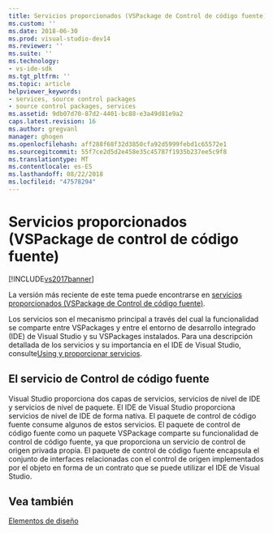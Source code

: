 ```yaml
---
title: Servicios proporcionados (VSPackage de Control de código fuente) | Microsoft Docs
ms.custom: ''
ms.date: 2018-06-30
ms.prod: visual-studio-dev14
ms.reviewer: ''
ms.suite: ''
ms.technology:
- vs-ide-sdk
ms.tgt_pltfrm: ''
ms.topic: article
helpviewer_keywords:
- services, source control packages
- source control packages, services
ms.assetid: 9db07d70-87d2-4401-bc88-e3a49d81e9a2
caps.latest.revision: 16
ms.author: gregvanl
manager: ghogen
ms.openlocfilehash: aff288f68f32d3850cfa92d5999febd1c65572e1
ms.sourcegitcommit: 55f7ce2d5d2e458e35c45787f1935b237ee5c9f8
ms.translationtype: MT
ms.contentlocale: es-ES
ms.lasthandoff: 08/22/2018
ms.locfileid: "47578294"
---
```

# <a name="services-provided-source-control-vspackage"></a>Servicios proporcionados (VSPackage de control de código fuente)
[!INCLUDE[vs2017banner](../../includes/vs2017banner.md)]

La versión más reciente de este tema puede encontrarse en [servicios proporcionados (VSPackage de Control de código fuente)](https://docs.microsoft.com/visualstudio/extensibility/internals/services-provided-source-control-vspackage).  
  
Los servicios son el mecanismo principal a través del cual la funcionalidad se comparte entre VSPackages y entre el entorno de desarrollo integrado (IDE) de Visual Studio y su VSPackages instalados. Para una descripción detallada de los servicios y su importancia en el IDE de Visual Studio, consulte[Using y proporcionar servicios](../../extensibility/using-and-providing-services.md).  
  
## <a name="the-source-control-service"></a>El servicio de Control de código fuente  
 Visual Studio proporciona dos capas de servicios, servicios de nivel de IDE y servicios de nivel de paquete. El IDE de Visual Studio proporciona servicios de nivel de IDE de forma nativa. El paquete de control de código fuente consume algunos de estos servicios. El paquete de control de código fuente como un paquete VSPackage comparte su funcionalidad de control de código fuente, ya que proporciona un servicio de control de origen privada propia. El paquete de control de código fuente encapsula el conjunto de interfaces relacionadas con el control de origen implementados por el objeto en forma de un contrato que se puede utilizar el IDE de Visual Studio.  
  
## <a name="see-also"></a>Vea también  
 [Elementos de diseño](../../extensibility/internals/source-control-vspackage-design-elements.md)

